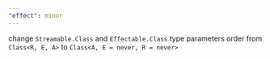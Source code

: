 ```yaml
---
"effect": minor
---
```


change `Streamable.Class` and `Effectable.Class` type parameters order from `Class<R, E, A>` to `Class<A, E = never, R = never>`
